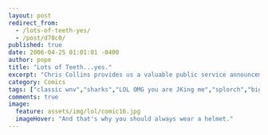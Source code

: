 ```yaml
---
layout: post
redirect_from: 
  - /lots-of-teeth-yes/
  - /post/d78c0/
published: true
date: 2006-04-25 01:01:01 -0400
author: pope
title: "Lots of Teeth...yes."
excerpt: "Chris Collins provides us a valuable public service announcement in the form of a life-lesson. Take heed, travelers, and do not fall into the same trap as so many before you."
category: Comics
tags: ["classic wnv","sharks","LOL OMG you are JKing me","splorch","big shoes"]
comments: true 
image:
  feature: assets/img/lol/comic16.jpg
  imageHover: "And that's why you should always wear a helmet."
---
```


